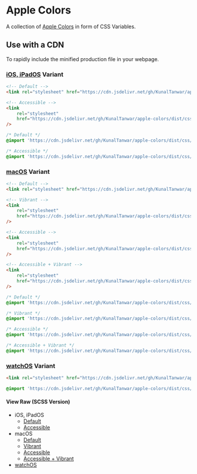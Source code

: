 # Apple Colors

A collection of [Apple Colors](https://developer.apple.com/design/human-interface-guidelines/foundations/color) in form of CSS Variables.

## Use with a CDN

To rapidly include the minified production file in your webpage.

### [iOS, iPadOS](https://developer.apple.com/design/human-interface-guidelines/foundations/color#system-colors-ios) Variant

```html
<!-- Default -->
<link rel="stylesheet" href="https://cdn.jsdelivr.net/gh/KunalTanwar/apple-colors/dist/css/iOS-iPadOS/colors.min.css" />

<!-- Accessible -->
<link
    rel="stylesheet"
    href="https://cdn.jsdelivr.net/gh/KunalTanwar/apple-colors/dist/css/iOS-iPadOS/accessible-colors.min.css"
/>
```

```css
/* Default */
@import 'https://cdn.jsdelivr.net/gh/KunalTanwar/apple-colors/dist/css/iOS-iPadOS/colors.min.css';

/* Accessible */
@import 'https://cdn.jsdelivr.net/gh/KunalTanwar/apple-colors/dist/css/iOS-iPadOS/accessible-colors.min.css';
```

### [macOS](https://developer.apple.com/design/human-interface-guidelines/foundations/color#system-colors-macos) Variant

```html
<!-- Default -->
<link rel="stylesheet" href="https://cdn.jsdelivr.net/gh/KunalTanwar/apple-colors/dist/css/macOS/colors.min.css" />

<!-- Vibrant -->
<link
    rel="stylesheet"
    href="https://cdn.jsdelivr.net/gh/KunalTanwar/apple-colors/dist/css/macOS/vibrant-colors.min.css"
/>

<!-- Accessible -->
<link
    rel="stylesheet"
    href="https://cdn.jsdelivr.net/gh/KunalTanwar/apple-colors/dist/css/macOS/accessible-colors.min.css"
/>

<!-- Accessible + Vibrant -->
<link
    rel="stylesheet"
    href="https://cdn.jsdelivr.net/gh/KunalTanwar/apple-colors/dist/css/macOS/accessible-vibrant-colors.min.css"
/>
```

```css
/* Default */
@import 'https://cdn.jsdelivr.net/gh/KunalTanwar/apple-colors/dist/css/macOS/colors.min.css';

/* Vibrant */
@import 'https://cdn.jsdelivr.net/gh/KunalTanwar/apple-colors/dist/css/macOS/vibrant-colors.min.css';

/* Accessible */
@import 'https://cdn.jsdelivr.net/gh/KunalTanwar/apple-colors/dist/css/macOS/accessible-colors.min.css';

/* Accessible + Vibrant */
@import 'https://cdn.jsdelivr.net/gh/KunalTanwar/apple-colors/dist/css/macOS/accessible-vibrant-colors.min.css';
```

### [watchOS](https://developer.apple.com/design/human-interface-guidelines/foundations/color#system-colors-watchos) Variant

```html
<link rel="stylesheet" href="https://cdn.jsdelivr.net/gh/KunalTanwar/apple-colors/dist/css/watchOS/colors.min.css" />
```

```css
@import 'https://cdn.jsdelivr.net/gh/KunalTanwar/apple-colors/dist/css/watchOS/colors.min.css';
```

#### View Raw (SCSS Version)

-   iOS, iPadOS
    -   [Default](https://cdn.jsdelivr.net/gh/KunalTanwar/apple-colors/src/scss/iOS-iPadOS/colors.scss)
    -   [Accessible](https://cdn.jsdelivr.net/gh/KunalTanwar/apple-colors/src/scss/iOS-iPadOS/accessible-colors.scss)
-   macOS
    -   [Default](https://cdn.jsdelivr.net/gh/KunalTanwar/apple-colors/src/scss/macOS/colors.scss)
    -   [Vibrant](https://cdn.jsdelivr.net/gh/KunalTanwar/apple-colors/src/scss/macOS/vibrant-colors.scss)
    -   [Accessible](https://cdn.jsdelivr.net/gh/KunalTanwar/apple-colors/src/scss/macOS/accessible-colors.scss)
    -   [Accessible + Vibrant](https://cdn.jsdelivr.net/gh/KunalTanwar/apple-colors/src/scss/macOS/accessible-vibrant-colors.scss)
-   [watchOS](https://cdn.jsdelivr.net/gh/KunalTanwar/apple-colors/src/scss/watchOS/colors.scss)
